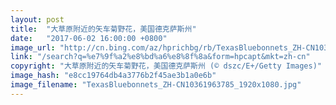 ```yaml
---
layout: post
title:  "大草原附近的矢车菊野花，美国德克萨斯州"
date:   "2017-06-02 16:00:00 +0800"
image_url: "http://cn.bing.com/az/hprichbg/rb/TexasBluebonnets_ZH-CN10361963785_1920x1080.jpg"
link: "/search?q=%e7%9f%a2%e8%bd%a6%e8%8f%8a&form=hpcapt&mkt=zh-cn"
copyright: "大草原附近的矢车菊野花，美国德克萨斯州 (© dszc/E+/Getty Images)"
image_hash: "e8cc19764db4a3776b2f45ae3b1a0e6b"
image_filename: "TexasBluebonnets_ZH-CN10361963785_1920x1080.jpg"
---
```

